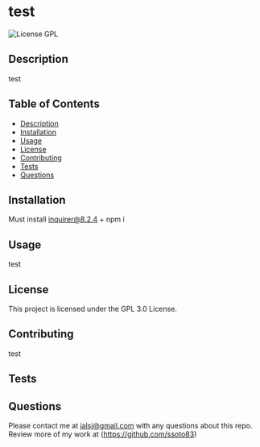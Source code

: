 # test

  ![License GPL](https://img.shields.io/badge/license-GPLv3-blue.svg)

  ## Description
  test

  ## Table of Contents
  - [Description](#description)
  - [Installation](#installation)
  - [Usage](#usage)
  - [License](#license)
  - [Contributing](#contributing)
  - [Tests](#tests)
  - [Questions](#questions)

  ## Installation
  Must install inquirer@8.2.4 + npm i

  ## Usage
  test

  ## License
  
 This project is licensed under the GPL 3.0 License.

  ## Contributing
  test

  ## Tests
  

  ## Questions
  Please contact me at jalsj@gmail.com with any questions about this repo. Review more of my work at (https://github.com/ssoto83)
